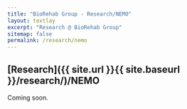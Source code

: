 ```yaml
---
title: "BioRehab Group - Research/NEMO"
layout: textlay
excerpt: "Research @ BioRehab Group"
sitemap: false
permalink: /research/nemo
---
```


## [Research]({{ site.url }}{{ site.baseurl }}/research/)/NEMO

Coming soon.
